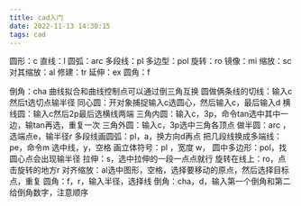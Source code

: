 ```yaml
---
title: cad入门
date: 2022-11-13 14:30:15
tags: cad
---
```

圆形：c
直线：l
圆弧：arc
多段线：pl
多边型：pol
旋转：ro
镜像：mi
缩放：sc
对其缩放：al
修建：tr
延伸：ex
圆角：f
 <!-- more -->
倒角：cha
曲线拟合和曲线控制点可以通过倒三角互换
圆做俩条线的切线：输入c然后t选切点输半径
同心圆：开对象捕捉输入c选圆心，然后输入c，最后输入d
横线圆：输入c然后2p最后选横线两端
三角内圆：输入c，3p，命令tan选中其中一边，输tan再选，重复一次
三角外圆：输入c，3p选中三角各顶点
做半圆：arc ，选端点e，输半径r
多段线画圆弧：pl，a，换方向d再点
把几段线换成多端线：pe，命令m 选中线，y，空格
画立体符号：pl ，宽度 w，
圆中多边形：pol，找圆心点会出现输半径
拉伸：s，选中拉伸的一段一点点就行
旋转在线上：ro，点击旋转的地方r
对齐缩放：al选中图形，空格，选择要移动的原点，然后选择目标点，重复
圆角：f，r，输入半径，选择线
倒角：cha，d，输入第一个倒角和第二给倒角数字，注意顺序
